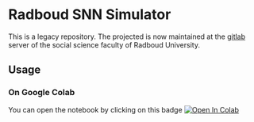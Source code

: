 # Radboud SNN Simulator
This is a legacy repository. The projected is now maintained at the [gitlab](https://gitlab.socsci.ru.nl/snnsimulator/simsnn) server of the social science faculty of Radboud University.

## Usage
### On Google Colab
You can open the notebook by clicking on this badge  [![Open In Colab](https://colab.research.google.com/assets/colab-badge.svg)](https://colab.research.google.com/github/adiehl96/SNN-computing/blob/master/example.ipynb)